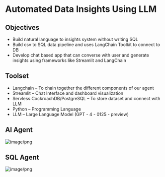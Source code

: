 # Automated Data Insights Using LLM

## Objectives
* Build natural language to insights system without writing SQL
* Build csv to SQL data pipeline and uses LangChain Toolkit to connect to DB
* Develop chat based app that can converse with user and generate insights using
frameworks like Streamlit and LangChain

## Toolset
* Langchain – To chain together the different components of our agent
* Streamlit – Chat Interface and dashboard visualization
* Servless CockroachDB/PostgreSQL – To store dataset and connect with LLM
* Python – Programming Language
* LLM – Large Language Model (GPT - 4 - 0125 - preview)

## AI Agent
![image/png](https://cdn-uploads.huggingface.co/production/uploads/6672fa6906dcda7c8112e88c/egDGLfj2Acp9J9x-eaiEt.png)

## SQL Agent
![image/png](https://cdn-uploads.huggingface.co/production/uploads/6672fa6906dcda7c8112e88c/Ar__TLejiX3t2P6m9r4dL.png)

